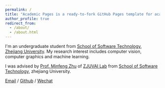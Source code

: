 ```yaml
---
permalink: /
title: "Academic Pages is a ready-to-fork GitHub Pages template for academic personal websites"
author_profile: true
redirect_from: 
  - /about/
  - /about.html
---
```


I'm an undergraduate student from [School of Software Technology](https://www.cts.zju.edu.cn/), [Zhejiang University](https://www.zju.edu.cn/). My research interest includes computer vision, computer graphics and machine learning.

I was advised by [Prof. Minfeng Zhu](https://minfengzhu.github.io/) of [ZJUVAI Lab](https://zjuvai.cn/) from [School of Software Technology](https://www.cts.zju.edu.cn/), zhejiang University.

[Email](mailto:xincheng.tan.sc@gmail.com) / [Github](https://github.com/Xincheng-Tan) / [Wechat](../images/Wechat.png)
